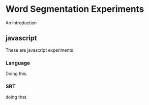 # Word Segmentation Experiments

An introduction

## javascript
These are javascript experiments
### Language
Doing this.

### SRT
doing that.
